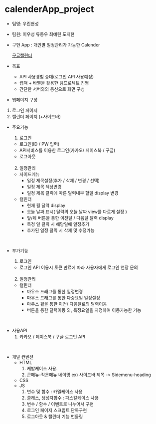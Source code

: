 # calenderApp_project

- 팀명: 우린현성

- 팀원: 이우성 류동우 최예린 도지현

- 구현 App : 개인별 일정관리가 가능한 Calender

  [구글캘린더](https://calendar.google.com/calendar/r)

- 목표

  - API 사용경험 증대(로그인 API 사용예정)
  - 웹팩 + 바벨을 활용한 팀프로젝트 진행
  - 간단한 서버와의 통신으로 화면 구성

- 웹페이지 구성

1. 로그인 페이지 
2. 캘린더 페이지 (+사이드바)

- 주요기능

  1. 로그인

  - 로그인(ID / PW 입력)
  - API서비스를 이용한 로그인(카카오/ 페이스북 / 구글)
  - 로그아웃

  <br>

  2.  일정관리

  - 사이드메뉴
    - 일정 제목설정(추가 / 삭제 / 변경 / 선택)
    - 일정 제목 색상변경
    - 일정 제목 클릭에 따른 달력내부 할일 display 변경
  - 캘린더
    - 현재 월 달력 display
    - 오늘 날짜 표시( 달력의 오늘 날짜 view를 다르게 설정 )
    - 앞/뒤 버튼을 통한 이전달 / 다음달 달력 display
    - 특정 일 클릭 시 해당일에 일정추가
    - 추가된 일정 클릭 시 삭제 및 수정가능

<br>

- 부가기능

  1. 로그인

  - 로그인 API 이용시 토큰 만료에 따라 사용자에게 로그인 연장 문의

  <br>

  2. 일정관리

  - 캘린더
    - 마우스 드래그를 통한 일정변경
    - 마우스 드래그를 통한 다중요일 일정설정
    - 마우스 휠을 통한 이전/ 다음달로의 달력이동
    - 버튼을 통한 달력이동 외, 특정요일을 지정하여 이동가능한 기능

<br>

- 사용API
  1. 카카오 / 페이스북 / 구글 로그인 API

<br>

- 개발 컨벤션
  - HTML
    1. 케밥케이스 사용.
    2. 큰메뉴-작은메뉴 네이밍 ex) 사이드바 제목 -> Sidemenu-heading
  - CSS
  - JS
    1. 변수 및 함수 : 카멜케이스 사용
    2. 클래스, 생성자함수 : 파스칼케이스 사용
    3. 변수 / 함수 / 이벤트로 나누어서 구현
    4. 로그인 페이지 스크립트 단독구현
    5. 로그아웃 & 캘린더 기능 번들링